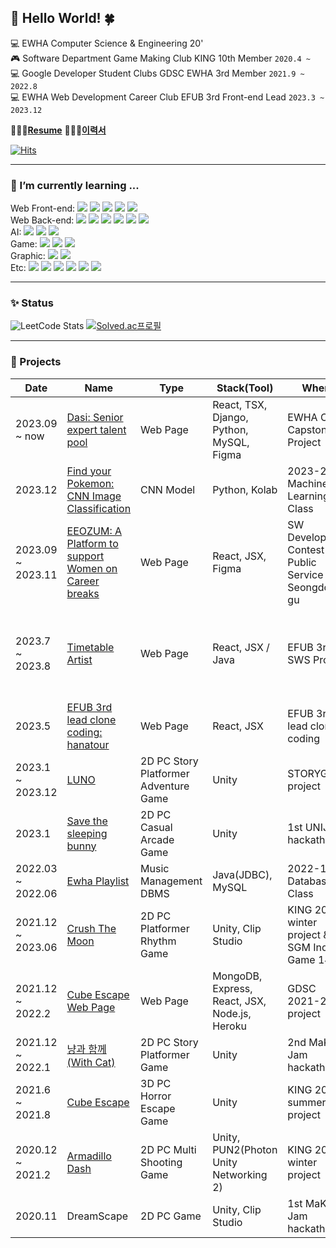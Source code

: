 ## 🐬 Hello World! 🍀
💻 EWHA Computer Science & Engineering 20'<br>
🎮️ Software Department Game Making Club KING 10th Member ```2020.4 ~```<br>
💻 Google Developer Student Clubs GDSC EWHA 3rd Member ```2021.9 ~ 2022.8```<br>
💻 EWHA Web Development Career Club EFUB 3rd Front-end Lead ```2023.3 ~ 2023.12```

👩🏻‍💻[**Resume**](https://lemon27.notion.site/Resume-613162bc22484a10bb86dad7008d3b72)
👩🏻‍💻[**이력서**](https://lemon27.notion.site/d8c5e740c1044803a1cbd0083bc7fb52)

[![Hits](https://hits.seeyoufarm.com/api/count/incr/badge.svg?url=https%3A%2F%2Fgithub.com%2Fhanby-choi&count_bg=%23C7F6FF&title_bg=%23B0D5FF&icon=github.svg&icon_color=%23E7E7E7&title=hits&edge_flat=false)](https://hits.seeyoufarm.com)
- - -
### 🌱 I’m currently learning ...
Web Front-end: <img src="https://img.shields.io/badge/HTML5-E34F26?style=flat-square&logo=HTML5&logoColor=ffffff"/> 
<img src="https://img.shields.io/badge/CSS-1572B6?style=flat-square&logo=css3&logoColor=white">
<img src="https://img.shields.io/badge/JavaScript-F7DF1E?style=flat-square&logo=javascript&logoColor=black">
<img src="https://img.shields.io/badge/TypeScript-3178C6?style=flat-square&logo=typescript&logoColor=white">
<img src="https://img.shields.io/badge/React-61DAFB?style=flat-square&logo=react&logoColor=black"> <br>
Web Back-end: <img src="https://img.shields.io/badge/Django-092E20?style=flat-square&logo=Django&logoColor=white">
<img src="https://img.shields.io/badge/Python-3776AB?style=flat-square&logo=Python&logoColor=ffffff"/>
<img src="https://img.shields.io/badge/Node.js-339933?style=flat-square&logo=Node.js&logoColor=white">
<img src="https://img.shields.io/badge/MySQL-4479A1?style=flat-square&logo=mysql&logoColor=white"> 
<img src="https://img.shields.io/badge/MariaDB-003545?style=flat-square&logo=mariaDB&logoColor=white">
<img src="https://img.shields.io/badge/MongoDB-47A248?style=flat-square&logo=MongoDB&logoColor=white"><br>
AI: <img src="https://img.shields.io/badge/Python-3776AB?style=flat-square&logo=Python&logoColor=ffffff"/>
<img src="https://img.shields.io/badge/Jupyter-F37626?style=flat-square&logo=Jupyter&logoColor=white">
<img src="https://img.shields.io/badge/Google Colab-F9AB00?style=flat-square&logo=googlecolab&logoColor=white">
<br>
Game: <img src="https://img.shields.io/badge/Unity-000000?style=flat-square&logo=Unity&logoColor=ffffff"/>
<img src="https://img.shields.io/badge/C Sharp-239120.svg?&style=flat-square&logo=Csharp&logoColor=white"/>
<img src="https://img.shields.io/badge/PUN2(Photon)-368AFF?style=flat-square&logo=Photon&logoColor=ffffff"/><br>
Graphic: <img src="https://img.shields.io/badge/Blender-F5792A?style=flat-square&logo=Blender&logoColor=white">
<img src="https://img.shields.io/badge/Figma-F24E1E?style=flat-square&logo=Figma&logoColor=white"> <br> 
Etc: <img src="https://img.shields.io/badge/C++-00599C?style=flat-square&logo=Cplusplus&logoColor=ffffff"/> 
<img src="https://img.shields.io/badge/Java-007396?style=flat-square&logo=Java&logoColor=ffffff"/>
<img src="https://img.shields.io/badge/C-A8B9CC?style=flat-square&logo=C&logoColor=white"/>
<img src="https://img.shields.io/badge/GitHub-181717?style=flat-square&logo=github&logoColor=white"> 
<img src="https://img.shields.io/badge/Linux-FCC624?style=flat-square&logo=Linux&logoColor=ffffff"/> 
<img src="https://img.shields.io/badge/Heroku-430098?style=flat-square&logo=heroku&logoColor=white"> 
- - -
### ✨ Status
![LeetCode Stats](https://leetcard.jacoblin.cool/hanna0135?theme=unicorn&font=Noto%20Serif%20KR)
[![Solved.ac프로필](http://mazassumnida.wtf/api/v2/generate_badge?boj=hanby01)](https://solved.ac/hanby01)
- - -
### 📄 Projects
|Date|Name|Type|Stack(Tool)|Where|Role|Deploy|
|------|---|---|---|---|---|---|
|2023.09 ~ now |[Dasi: Senior expert talent pool](https://github.com/orgs/Gamja-dori/repositories)|Web Page|React, TSX, Django, Python, MySQL, Figma|EWHA CSE Capstone Project|Web Front-end/Back-end Programming, UI/UX Design||
|2023.12|[Find your Pokemon: CNN Image Classification](https://github.com/SeoYeomm/Find-Your-Pokemon)|CNN Model|Python, Kolab|2023-2 Machine Learning Class|Design and code Model Input/Output|[Github](https://github.com/SeoYeomm/Find-Your-Pokemon)|
|2023.09 ~ 2023.11|[EEOZUM: A Platform to support Women on Career breaks](https://github.com/Mt-EB-Rainbow/front)|Web Page|React, JSX, Figma|SW Developing Contest for Public Service in Seongdong-gu|Web Front-end Programming, UI/UX Design|[Web](https://eeozum.vercel.app/)|
|2023.7 ~ 2023.8|[Timetable Artist](https://github.com/SamwaMoney/Timetable-Artist-front)|Web Page|React, JSX / Java|EFUB 3rd SWS Project|Web Front-end Programming, Designing Timetable Scoring Algorithm|[Web](https://www.time-table-artist.com/)|
|2023.5|[EFUB 3rd lead clone coding: hanatour](https://github.com/EFUB3-LEAD1/EFUB3-LEAD1-FRONT)|Web Page|React, JSX|EFUB 3rd lead clone coding|Front-end Programming|[Web](https://clone.htour.xyz/) |
|2023.1 ~ 2023.12|[LUNO](https://github.com/Team-LUNO/LUNO)|2D PC Story Platformer Adventure Game|Unity|STORYG project|Programming||
|2023.1|[Save the sleeping bunny](https://github.com/hanby-choi/UNIJAM_6)|2D PC Casual Arcade Game|Unity|1st UNIJAM hackathon|Main Programming|[Web](https://hanby-choi.github.io/UNIJAM_Bunny_Web/)|
|2022.03 ~ 2022.06|[Ewha Playlist](https://github.com/flowersayo/Ewha_Playlist)|Music Management DBMS|Java(JDBC), MySQL|2022-1 Database Class|Programming|[GitHub](https://github.com/flowersayo/Ewha_Playlist)|
|2021.12 ~ 2023.06|[Crush The Moon](https://github.com/CrushTheMoon/The-Sweeper)|2D PC Platformer Rhythm Game|Unity, Clip Studio|KING 2021-winter project & SGM Indie Game 14th|Graphic(Art), Programming||
|2021.12 ~ 2022.2|[Cube Escape Web Page](https://github.com/gdscewha-3rd/Project-CubeEscapeWeb)|Web Page|MongoDB, Express, React, JSX, Node.js, Heroku|GDSC 2021-2 project|Web Front-end/Back-end Programming|[Web](https://cube-escape-web.herokuapp.com/)|
|2021.12 ~ 2022.1|[냥과 함께(With Cat)](https://github.com/sunnyineverywhere/MaKingJAM_With-Cat)|2D PC Story Platformer Game|Unity|2nd MaKING Jam hackathon|Programming||
|2021.6 ~ 2021.8|[Cube Escape](https://github.com/Cube-escape/CubeEscape)|3D PC Horror Escape Game|Unity|KING 2021-summer project|Programming|[Web](https://cube-escape-web.herokuapp.com/)|
|2020.12 ~ 2021.2|[Armadillo Dash](https://github.com/Armadillo-Project/armadillo)|2D PC Multi Shooting Game|Unity, PUN2(Photon Unity Networking 2)|KING 2020-winter project|Programming||
|2020.11|DreamScape|2D PC Game|Unity, Clip Studio|1st MaKING Jam hackathon|Graphic(Art)||
